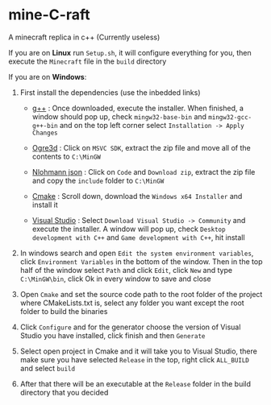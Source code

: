 # mine-C-raft
A minecraft replica in c++ (Currently useless)

If you are on **Linux** run `Setup.sh`, it will configure everything for you, then execute the `Minecraft` file in the `build` directory

If you are on **Windows**:
1. First install the dependencies (use the inbedded links)

    - [g++](https://osdn.net/projects/mingw) : Once downloaded, execute the installer. When finished, a window should pop up, check `mingw32-base-bin` and `mingw32-gcc-g++-bin` and on the top left corner select `Installation -> Apply Changes`

    - [Ogre3d](https://www.ogre3d.org/download/sdk/sdk-ogre) : Click on `MSVC SDK`, extract the zip file and move all of the contents to `C:\MinGW`

    - [Nlohmann json](https://github.com/nlohmann/json) : Click on `Code` and `Download zip`, extract the zip file and copy the `include` folder to `C:\MinGW`

    - [Cmake](https://cmake.org/download) : Scroll down, download the `Windows x64 Installer` and install it

    - [Visual Studio](https://visualstudio.microsoft.com/downloads) : Select `Download Visual Studio -> Community` and execute the installer. A window will pop up, check `Desktop development with C++` and `Game development with C++`, hit install

2. In windows search and open `Edit the system environment variables`, click `Environment Variables` in the bottom of the window. Then in the top half of the window select `Path` and click `Edit`, click `New` and type `C:\MinGW\bin`, click Ok in every window to save and close

3. Open `Cmake` and set the source code path to the root folder of the project where CMakeLists.txt is, select any folder you want except the root folder to build the binaries

4. Click `Configure` and for the generator choose the version of Visual Studio you have installed, click finish and then `Generate`

5. Select open project in Cmake and it will take you to Visual Studio, there make sure you have selected `Release` in the top, right click `ALL_BUILD` and select `build`

6. After that there will be an executable at the `Release` folder in the build directory that you decided